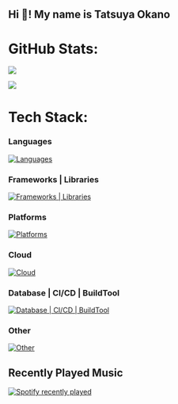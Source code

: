 <h2 align="left">Hi 👋! My name is Tatsuya Okano</h2>

### 
# GitHub Stats:
![](https://github-readme-streak-stats.herokuapp.com/?user=okano-t-ww&theme=dark&hide_border=true)<br/>

![](http://github-profile-summary-cards.vercel.app/api/cards/profile-details?username=okano-t-ww&theme=dark)

# Tech Stack:

  ### Languages
  [![Languages](https://skillicons.dev/icons?i=css,html,js,ts,py,processing,matlab,cs,cpp,bash,powershell&perline=10)](https://skillicons.dev)
  ### Frameworks | Libraries
  [![Frameworks | Libraries](https://skillicons.dev/icons?i=react,materialui,nextjs,tailwind,p5js,opencv,styledcomponents,threejs&perline=10)](https://skillicons.dev)
  ### Platforms
  [![Platforms](https://skillicons.dev/icons?i=windows,linux,ubuntu,nodejs,unity,vercel,docker,arduino&perline=10)](https://skillicons.dev) 
  ### Cloud
  [![Cloud](https://skillicons.dev/icons?i=aws&perline=10)](https://skillicons.dev)
  ### Database | CI/CD | BuildTool 
  [![Database | CI/CD | BuildTool ](https://skillicons.dev/icons?i=dynamodb,githubactions,npm,vite&perline=10)](https://skillicons.dev)
  ### Other
  [![Other](https://skillicons.dev/icons?i=blender,figma,git,github,notion,postman,terraform,vscode&perline=10)](https://skillicons.dev)


## Recently Played Music

<div align="left">
  <a href="https://open.spotify.com/user/klt180gn71w68hnxj133rtlr0">
    <img src="https://spotify-recently-played-readme.vercel.app/api?user=klt180gn71w68hnxj133rtlr0&count=5&unique=true" alt="Spotify recently played"  />
  </a>
</div>
